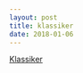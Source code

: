 ```yaml
---
layout: post
title: klassiker
date: 2018-01-06
---
```


<a href='http://mobil.svenskaakademien.se/svenska_klassiker/lagerlofs-homeros-iliaden-och-odysseen' class="btn btn-primary btn-lg btn-block" role="button" >Klassiker</a>
